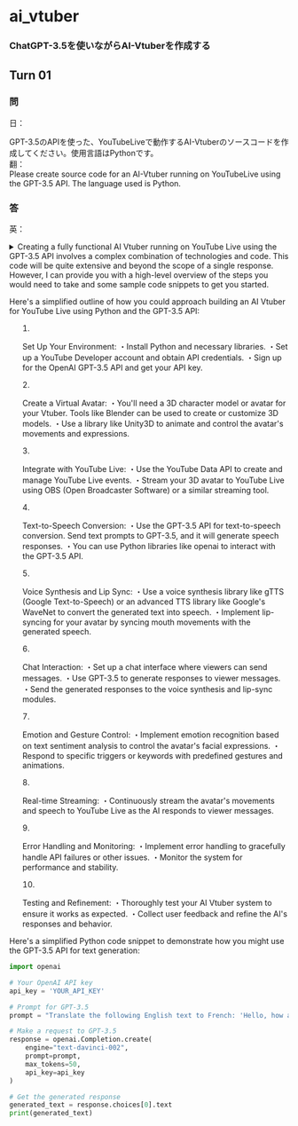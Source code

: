 # ai_vtuber

### ChatGPT-3.5を使いながらAI-Vtuberを作成する

## Turn 01
### 問
日：
<summary>
GPT-3.5のAPIを使った、YouTubeLiveで動作するAI-Vtuberのソースコードを作成してください。使用言語はPythonです。
</summary><div>
翻：
<summary>
Please create source code for an AI-Vtuber running on YouTubeLive using the GPT-3.5 API. The language used is Python.
</summary><div>

### 答
英：
<details><summary>
Creating a fully functional AI Vtuber running on YouTube Live using the GPT-3.5 API involves a complex combination of technologies and code. This code will be quite extensive and beyond the scope of a single response. However, I can provide you with a high-level overview of the steps you would need to take and some sample code snippets to get you started.

Here's a simplified outline of how you could approach building an AI Vtuber for YouTube Live using Python and the GPT-3.5 API:

1. Set Up Your Environment:
・Install Python and necessary libraries.
・Set up a YouTube Developer account and obtain API credentials.
・Sign up for the OpenAI GPT-3.5 API and get your API key.

2. Create a Virtual Avatar:
・You'll need a 3D character model or avatar for your Vtuber. Tools like Blender can be used to create or customize 3D models.
・Use a library like Unity3D to animate and control the avatar's movements and expressions.

3. Integrate with YouTube Live:
・Use the YouTube Data API to create and manage YouTube Live events.
・Stream your 3D avatar to YouTube Live using OBS (Open Broadcaster Software) or a similar streaming tool.

4. Text-to-Speech Conversion:
・Use the GPT-3.5 API for text-to-speech conversion. Send text prompts to GPT-3.5, and it will generate speech responses.
・You can use Python libraries like openai to interact with the GPT-3.5 API.

5. Voice Synthesis and Lip Sync:
・Use a voice synthesis library like gTTS (Google Text-to-Speech) or an advanced TTS library like Google's WaveNet to convert the generated text into speech.
・Implement lip-syncing for your avatar by syncing mouth movements with the generated speech.

6. Chat Interaction:
・Set up a chat interface where viewers can send messages.
・Use GPT-3.5 to generate responses to viewer messages.
・Send the generated responses to the voice synthesis and lip-sync modules.

7. Emotion and Gesture Control:
・Implement emotion recognition based on text sentiment analysis to control the avatar's facial expressions.
・Respond to specific triggers or keywords with predefined gestures and animations.

8. Real-time Streaming:
・Continuously stream the avatar's movements and speech to YouTube Live as the AI responds to viewer messages.

9. Error Handling and Monitoring:
・Implement error handling to gracefully handle API failures or other issues.
・Monitor the system for performance and stability.

10. Testing and Refinement:
・Thoroughly test your AI Vtuber system to ensure it works as expected.
・Collect user feedback and refine the AI's responses and behavior.

Here's a simplified Python code snippet to demonstrate how you might use the GPT-3.5 API for text generation:

```python
import openai

# Your OpenAI API key
api_key = 'YOUR_API_KEY'

# Prompt for GPT-3.5
prompt = "Translate the following English text to French: 'Hello, how are you?'"

# Make a request to GPT-3.5
response = openai.Completion.create(
    engine="text-davinci-002",
    prompt=prompt,
    max_tokens=50,
    api_key=api_key
)

# Get the generated response
generated_text = response.choices[0].text
print(generated_text)
```

</summary><div>
翻：
<details><summary>
GPT-3.5APIを使用してYouTube Liveで動作する完全に機能するAI Vtuberを作成するには、複雑な技術とコードの組み合わせが必要です。このコードは非常に広範囲に及び、一回の回答ではカバーしきれません。しかし、私はあなたが取る必要があるステップの高レベルの概要と、あなたが始めるためのいくつかのサンプルコードを提供することができます。

ここでは、PythonとGPT-3.5 APIを使ってYouTube Live用のAI Vtuberを作る方法を簡単に説明します：

1. 環境のセットアップ：
Pythonと必要なライブラリをインストールします。
YouTubeデベロッパーアカウントを設定し、APIクレデンシャルを取得します。
OpenAI GPT-3.5 APIにサインアップし、APIキーを取得します。

2. バーチャルアバターを作成します：
Vtuber用の3Dキャラクターモデルやアバターが必要です。Blenderのようなツールを使って3Dモデルを作成したり、カスタマイズすることができます。
Unity3Dなどのライブラリを使って、アバターの動きや表情をアニメーションさせたり、コントロールすることができます。

3. YouTube Liveとの連携：
YouTube Data APIを使って、YouTube Liveイベントを作成・管理できます。
OBS(Open Broadcaster Software)などのストリーミングツールを使って、3DアバターをYouTube Liveに配信します。

4. テキスト音声変換：
GPT-3.5の音声合成APIを利用します。GPT-3.5にテキストプロンプトを送ると、音声応答を生成します。
GPT-3.5のAPIはopenaiのようなPythonライブラリを使用することができます。

5. 音声合成とリップシンク：
gTTS（GoogleText-to-Speech）のような音声合成ライブラリや、GoogleのWaveNetのような高度なTTSライブラリを使用して、生成されたテキストを音声に変換します。
生成された音声と口の動きを同期させることで、アバターにリップシンクを実装します。

6. チャットインタラクション：
視聴者がメッセージを送れるチャットインタフェースを設置します。
GPT-3.5を使用して、視聴者からのメッセージに対する応答を生成する。
GPT-3.5を使って、視聴者のメッセージに対する応答を生成する。

7. 感情とジェスチャーの制御：
テキスト感情解析による感情認識を実装し、アバターの表情を制御。
特定のトリガーやキーワードに対して、あらかじめ定義されたジェスチャーやアニメーションで応答。

8. リアルタイムストリーミング：
視聴者からのメッセージにAIが反応し、アバターの動きや発話をYouTube Liveに連続配信。

9. エラー処理とモニタリング：
API障害やその他の問題を潔く処理するためのエラー処理を実装する。
システムのパフォーマンスと安定性を監視する。

10. テストと改良
AI Vtuberシステムが期待通りに動作するよう、徹底的にテストする。
ユーザーのフィードバックを収集し、AIの反応や動作を改良する。

以下は、テキスト生成のためにGPT-3.5 APIをどのように使用するかを示す、簡略化したPythonコードスニペットです：

```python
import openai

# Your OpenAI API key
api_key = 'YOUR_API_KEY'

# Prompt for GPT-3.5
prompt = "Translate the following English text to French: 'Hello, how are you?'"

# Make a request to GPT-3.5
response = openai.Completion.create(
    engine="text-davinci-002",
    prompt=prompt,
    max_tokens=50,
    api_key=api_key
)

# Get the generated response
generated_text = response.choices[0].text
print(generated_text)
```

</summary><div>